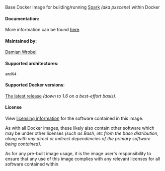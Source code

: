 Base Docker image for building/running [Spark](http://www.pxscene.org/) _(aka pxscene)_ within Docker

#### Documentation:
 More information can be found [here](https://github.com/dwrobel/pxCore/blob/onemw-wayland-egl-47/ci/builds/README.md).

#### Maintained by:
 [Damian Wrobel](mailto:dwrobel@ertelnet.rybnik.pl)

#### Supported architectures:
`amd64`

#### Supported Docker versions:

[The latest release](https://github.com/docker/docker-ce/releases/latest) _(down to 1.6 on a best-effort basis)_.

#### License

View [licensing information](https://fedoraproject.org/wiki/Licensing:Main) for the software contained in this image.

As with all Docker images, these likely also contain other software which may be under other licenses _(such as Bash, etc from the base distribution, along with any direct or indirect dependencies of the primary software being contained)_.

As for any pre-built image usage, it is the image user's responsibility to ensure that any use of this image complies with any relevant licenses for all software contained within.

